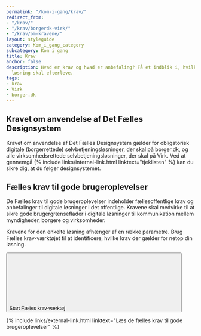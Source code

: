 ```yaml
---
permalink: "/kom-i-gang/krav/"
redirect_from:
- "/krav/"
- "/krav/borgerdk-virk/"
- "/krav/om-kravene/"
layout: styleguide
category: Kom_i_gang_category
subcategory: Kom i gang
title: Krav
anchor: false
description: Hvad er krav og hvad er anbefaling? Få et indblik i, hvilke krav din
  løsning skal efterleve.
tags: 
- krav
- Virk
- borger.dk
---
```


## Kravet om anvendelse af Det Fælles Designsystem

Kravet om anvendelse af Det Fælles Designsystem gælder for obligatorisk digitale (borgerrettede) selvbetjeningsløsninger, der skal på borger.dk, og alle virksomhedsrettede selvbetjeningsløsninger, der skal på Virk. Ved at gennemgå {% include links/internal-link.html linktext="tjeklisten" %} kan du sikre dig, at du følger designsystemet.

## Fælles krav til gode brugeroplevelser

De Fælles krav til gode brugeroplevelser indeholder fællesoffentlige krav og anbefalinger til digitale løsninger i det offentlige. Kravene skal medvirke til at sikre gode brugergrænseflader i digitale løsninger til kommunikation mellem myndigheder, borgere og virksomheder.

Kravene for den enkelte løsning afhænger af en række parametre. Brug Fælles krav-værktøjet til at identificere, hvilke krav der gælder for netop din løsning.

<button class="button button-secondary mt-4 mb-4" id="start-reqtool">
    Start Fælles krav-værktøj <svg class="icon-svg mr-0 ml-2 mb-1" focusable="false" aria-hidden="true"><use xlink:href="#open-in-new"></use></svg>
</button>

{% include links/external-link.html linktext="Læs de fælles krav til gode brugeroplevelser" %}
